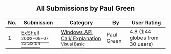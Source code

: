 ﻿<div align="center">

## All Submissions by Paul Green

</div>

No.  | Submission | Category | By   | User Rating
---- | ---------- | -------- | ---- | -----------
1 | [ExShell<br /><sup>2002-08-07 23:32:04</sup>](https://github.com/Planet-Source-Code/paul-green-exshell__1-37721) | [Windows API Call/ Explanation<br /><sup>Visual Basic</sup>](../ByCategory/windows-api-call-explanation__1-39.md) | Paul Green | 4.8 (144 globes from 30 users)
